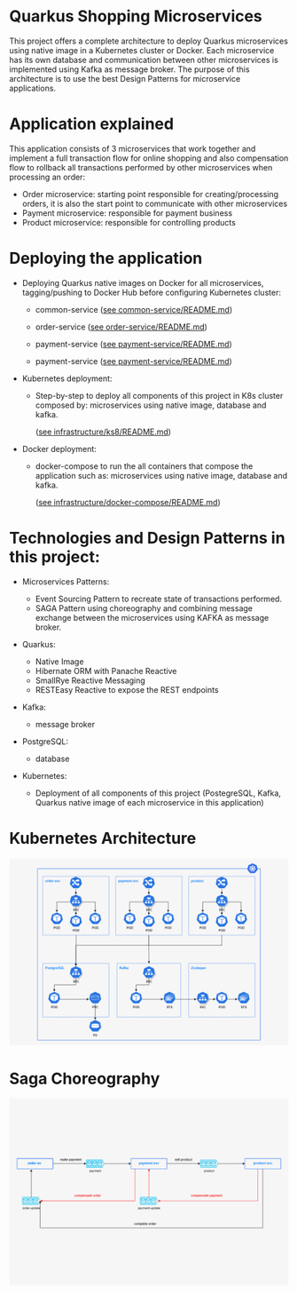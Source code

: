 # Quarkus Shopping Microservices

This project offers a complete architecture to deploy Quarkus microservices using native image in a Kubernetes cluster or Docker.
Each microservice has its own database and communication between other microservices is implemented using Kafka as message broker. 
The purpose of this architecture is to use the best Design Patterns for microservice applications. 

# Application explained
This application consists of 3 microservices that work together and implement a full transaction flow for online shopping and also compensation flow to rollback all transactions performed by other microservices when processing an order:

- Order microservice: starting point responsible for creating/processing orders, it is also the start point to communicate with other microservices
- Payment microservice: responsible for payment business
- Product microservice: responsible for controlling products 






# Deploying the application

* Deploying Quarkus native images on Docker for all microservices, tagging/pushing to Docker Hub before configuring Kubernetes cluster:
  - common-service
    ([see common-service/README.md](./common-service/README.md))
  
  - order-service
    ([see order-service/README.md](./order-service/README.md))
    
  - payment-service
    ([see payment-service/README.md](./payment-service/README.md))

  - payment-service
    ([see payment-service/README.md](./payment-service/README.md))



* Kubernetes deployment:
  - Step-by-step to deploy all components of this project in K8s cluster composed by: microservices using native image, database and kafka.

    ([see infrastructure/ks8/README.md](./infrastructure/ks8/README.md))


* Docker deployment:
    - docker-compose to run the all containers that compose the application such as:  microservices using native image, database and kafka.
     
      ([see infrastructure/docker-compose/README.md](./infrastructure/docker-compose/README.md))
  


# Technologies and Design Patterns in this project:

* Microservices Patterns:
  - Event Sourcing Pattern to recreate state of transactions performed.
  - SAGA Pattern using choreography and combining message exchange between the microservices using KAFKA as message broker.


 

* Quarkus:
  - Native Image
  - Hibernate ORM with Panache Reactive
  - SmallRye Reactive Messaging
  - RESTEasy Reactive to expose the REST endpoints


* Kafka:
  - message broker


* PostgreSQL:
  - database


* Kubernetes:
  - Deployment of all components of this project (PostegreSQL, Kafka, Quarkus native image of each microservice in this application)

# Kubernetes Architecture
![plot](documentation/images/architecture-k8s.png)

# Saga Choreography 
![plot](documentation/images/saga-choreography-flow.png)